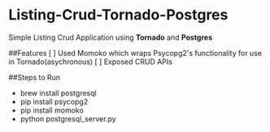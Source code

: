 # Listing-Crud-Tornado-Postgres
Simple Listing Crud Application using **Tornado** and **Postgres**

##Features
[ ] Used Momoko which wraps Psycopg2's functionality for use in Tornado(asychronous)
[ ] Exposed CRUD APIs

##Steps to Run
+ brew install postgresql
+ pip install psycopg2
+ pip install momoko
+ python postgresql_server.py

